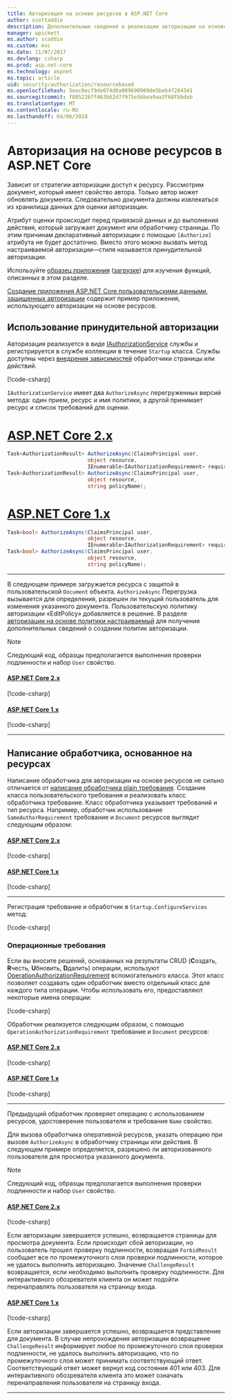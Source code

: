 ```yaml
---
title: Авторизация на основе ресурсов в ASP.NET Core
author: scottaddie
description: Дополнительные сведения о реализации авторизации на основе ресурсов в приложении ASP.NET Core время авторизовать атрибута не будет достаточно.
manager: wpickett
ms.author: scaddie
ms.custom: mvc
ms.date: 11/07/2017
ms.devlang: csharp
ms.prod: asp.net-core
ms.technology: aspnet
ms.topic: article
uid: security/authorization/resourcebased
ms.openlocfilehash: 5eac8ecf9de074d0a009690969de5beb4f284341
ms.sourcegitcommit: f8852267f463b62d7f975e56bea9aa3f68fbbdeb
ms.translationtype: MT
ms.contentlocale: ru-RU
ms.lasthandoff: 04/06/2018
---
```

# <a name="resource-based-authorization-in-aspnet-core"></a>Авторизация на основе ресурсов в ASP.NET Core

Зависит от стратегии авторизации доступ к ресурсу. Рассмотрим документ, который имеет свойство автора. Только автор может обновлять документа. Следовательно документа должны извлекаться из хранилища данных для оценки авторизации.

Атрибут оценки происходит перед привязкой данных и до выполнения действия, который загружает документ или обработчику страницы. По этим причинам декларативный авторизации с помощью `[Authorize]` атрибута не будет достаточно. Вместо этого можно вызвать метод настраиваемой авторизации&mdash;стиля называется принудительной авторизации.

Используйте [образец приложения](https://github.com/aspnet/Docs/tree/master/aspnetcore/security/authorization/resourcebased/samples) ([загрузке](xref:tutorials/index#how-to-download-a-sample)) для изучения функций, описанных в этом разделе.

[Создание приложения ASP.NET Core пользовательскими данными, защищенных авторизации](xref:security/authorization/secure-data) содержит пример приложения, использующего авторизации на основе ресурсов.

## <a name="use-imperative-authorization"></a>Использование принудительной авторизации

Авторизация реализуется в виде [IAuthorizationService](/dotnet/api/microsoft.aspnetcore.authorization.iauthorizationservice) службы и регистрируется в службе коллекции в течение `Startup` класса. Службы доступны через [внедрения зависимостей](xref:fundamentals/dependency-injection#fundamentals-dependency-injection) обработчики страницы или действий.

[!code-csharp[](resourcebased/samples/ResourceBasedAuthApp2/Controllers/DocumentController.cs?name=snippet_IAuthServiceDI&highlight=6)]

`IAuthorizationService` имеет два `AuthorizeAsync` перегруженных версий метода: один прием, ресурс и имя политики, а другой принимает ресурс и список требований для оценки.

# <a name="aspnet-core-2xtabaspnetcore2x"></a>[ASP.NET Core 2.x](#tab/aspnetcore2x)

```csharp
Task<AuthorizationResult> AuthorizeAsync(ClaimsPrincipal user,
                          object resource,
                          IEnumerable<IAuthorizationRequirement> requirements);
Task<AuthorizationResult> AuthorizeAsync(ClaimsPrincipal user,
                          object resource,
                          string policyName);
```

# <a name="aspnet-core-1xtabaspnetcore1x"></a>[ASP.NET Core 1.x](#tab/aspnetcore1x)

```csharp
Task<bool> AuthorizeAsync(ClaimsPrincipal user,
                          object resource,
                          IEnumerable<IAuthorizationRequirement> requirements);
Task<bool> AuthorizeAsync(ClaimsPrincipal user,
                          object resource,
                          string policyName);
```

---

<a name="security-authorization-resource-based-imperative"></a>

В следующем примере загружается ресурса с защитой в пользовательской `Document` объекта. `AuthorizeAsync` Перегрузка вызывается для определения, разрешен ли текущий пользователь для изменения указанного документа. Пользовательскую политику авторизации «EditPolicy» добавляется в решение. В разделе [авторизации на основе политики настраиваемый](xref:security/authorization/policies) для получения дополнительных сведений о создании политик авторизации.

> [!NOTE]
> Следующий код, образцы предполагается выполнения проверки подлинности и набор `User` свойство.

#### <a name="aspnet-core-2xtabaspnetcore2x"></a>[ASP.NET Core 2.x](#tab/aspnetcore2x/)
[!code-csharp[](resourcebased/samples/ResourceBasedAuthApp2/Pages/Document/Edit.cshtml.cs?name=snippet_DocumentEditHandler)]

#### <a name="aspnet-core-1xtabaspnetcore1x"></a>[ASP.NET Core 1.x](#tab/aspnetcore1x/)
[!code-csharp[](resourcebased/samples/ResourceBasedAuthApp1/Controllers/DocumentController.cs?name=snippet_DocumentEditAction)]

* * *
## <a name="write-a-resource-based-handler"></a>Написание обработчика, основанное на ресурсах

Написание обработчика для авторизации на основе ресурсов не сильно отличается от [написание обработчика plain требования](xref:security/authorization/policies#security-authorization-policies-based-authorization-handler). Создание класса пользовательского требования и реализовать класс обработчика требование. Класс обработчика указывает требований и тип ресурса. Например, обработчик использование `SameAuthorRequirement` требование и `Document` ресурсов выглядит следующим образом:

#### <a name="aspnet-core-2xtabaspnetcore2x"></a>[ASP.NET Core 2.x](#tab/aspnetcore2x/)
[!code-csharp[](resourcebased/samples/ResourceBasedAuthApp2/Services/DocumentAuthorizationHandler.cs?name=snippet_HandlerAndRequirement)]

#### <a name="aspnet-core-1xtabaspnetcore1x"></a>[ASP.NET Core 1.x](#tab/aspnetcore1x/)
[!code-csharp[](resourcebased/samples/ResourceBasedAuthApp1/Services/DocumentAuthorizationHandler.cs?name=snippet_HandlerAndRequirement)]

* * *
Регистрация требование и обработчик в `Startup.ConfigureServices` метод:

[!code-csharp[](resourcebased/samples/ResourceBasedAuthApp2/Startup.cs?name=snippet_ConfigureServicesSample&highlight=3-7,9)]

### <a name="operational-requirements"></a>Операционные требования

Если вы вносите решений, основанных на результаты CRUD (**C**оздать, **R**честь, **U**бновить, **D**далить) операции, используют [OperationAuthorizationRequirement](/dotnet/api/microsoft.aspnetcore.authorization.infrastructure.operationauthorizationrequirement) вспомогательного класса. Этот класс позволяет создавать один обработчик вместо отдельный класс для каждого типа операции. Чтобы использовать его, предоставляют некоторые имена операции:

[!code-csharp[](resourcebased/samples/ResourceBasedAuthApp2/Services/DocumentAuthorizationCrudHandler.cs?name=snippet_OperationsClass)]

Обработчик реализуется следующим образом, с помощью `OperationAuthorizationRequirement` требование и `Document` ресурсов:

#### <a name="aspnet-core-2xtabaspnetcore2x"></a>[ASP.NET Core 2.x](#tab/aspnetcore2x/)
[!code-csharp[](resourcebased/samples/ResourceBasedAuthApp2/Services/DocumentAuthorizationCrudHandler.cs?name=snippet_Handler)]

#### <a name="aspnet-core-1xtabaspnetcore1x"></a>[ASP.NET Core 1.x](#tab/aspnetcore1x/)
[!code-csharp[](resourcebased/samples/ResourceBasedAuthApp1/Services/DocumentAuthorizationCrudHandler.cs?name=snippet_Handler)]

* * *
Предыдущий обработчик проверяет операцию с использованием ресурсов, удостоверение пользователя и требование `Name` свойство.

Для вызова обработчика оперативной ресурсов, указать операцию при вызове `AuthorizeAsync` в обработчику страницы или действия. В следующем примере определяется, разрешено ли авторизованного пользователя для просмотра указанного документа.

> [!NOTE]
> Следующий код, образцы предполагается выполнения проверки подлинности и набор `User` свойство.

#### <a name="aspnet-core-2xtabaspnetcore2x"></a>[ASP.NET Core 2.x](#tab/aspnetcore2x/)
[!code-csharp[](resourcebased/samples/ResourceBasedAuthApp2/Pages/Document/View.cshtml.cs?name=snippet_DocumentViewHandler&highlight=10-11)]

Если авторизации завершается успешно, возвращается страницы для просмотра документа. Если происходит сбой авторизации, но пользователь прошел проверку подлинности, возвращая `ForbidResult` сообщает все по промежуточного слоя проверки подлинности, которое не удалось выполнить авторизацию. Значение `ChallengeResult` возвращается, если необходимо выполнить проверку подлинности. Для интерактивного обозревателя клиента он может подойти перенаправлять пользователя на страницу входа.

#### <a name="aspnet-core-1xtabaspnetcore1x"></a>[ASP.NET Core 1.x](#tab/aspnetcore1x/)
[!code-csharp[](resourcebased/samples/ResourceBasedAuthApp1/Controllers/DocumentController.cs?name=snippet_DocumentViewAction&highlight=11-12)]

Если авторизации завершается успешно, возвращается представление для документа. В случае непрохождения авторизации возвращение `ChallengeResult` информирует любое по промежуточного слоя проверки подлинности, не удалось выполнить авторизацию, что по промежуточного слоя может принимать соответствующий ответ. Соответствующий ответ может вернул код состояния 401 или 403. Для интерактивного обозревателя клиента это может означать перенаправления пользователя на страницу входа.

* * *
